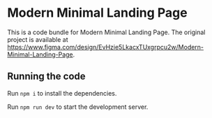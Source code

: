 
  # Modern Minimal Landing Page

  This is a code bundle for Modern Minimal Landing Page. The original project is available at https://www.figma.com/design/EvHzie5LkacxTUxgrpcu2w/Modern-Minimal-Landing-Page.

  ## Running the code

  Run `npm i` to install the dependencies.

  Run `npm run dev` to start the development server.
  